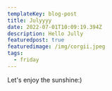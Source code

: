 ```yaml
---
templateKey: blog-post
title: Julyyyy
date: 2022-07-01T10:09:19.394Z
description: Hello Jully
featuredpost: true
featuredimage: /img/corgii.jpeg
tags:
  - friday
---
```

Let's enjoy the sunshine:)